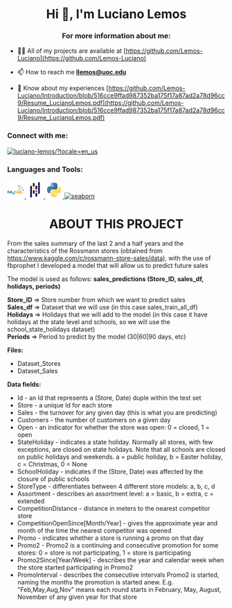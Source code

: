 <h1 align="center">Hi 👋, I'm Luciano Lemos</h1>
<h3 align="center">For more information about me:</h3>

- 👨‍💻 All of my projects are available at [https://github.com/Lemos-Luciano](https://github.com/Lemos-Luciano)

- 📫 How to reach me **llemos@uoc.edu**

- 📄 Know about my experiences [https://github.com/Lemos-Luciano/Introduction/blob/516cce9ffad987352ba175f17a87ad2a78d96cc9/Resume_LucianoLemos.pdf](https://github.com/Lemos-Luciano/Introduction/blob/516cce9ffad987352ba175f17a87ad2a78d96cc9/Resume_LucianoLemos.pdf)

<h3 align="left">Connect with me:</h3>
<p align="left">
<a href="https://linkedin.com/in/luciano-lemos/?locale=en_us" target="blank"><img align="center" src="https://raw.githubusercontent.com/rahuldkjain/github-profile-readme-generator/master/src/images/icons/Social/linked-in-alt.svg" alt="luciano-lemos/?locale=en_us" height="30" width="40" /></a>
</p>

<h3 align="left">Languages and Tools:</h3>
<p align="left"> <a href="https://www.mysql.com/" target="_blank" rel="noreferrer"> <img src="https://raw.githubusercontent.com/devicons/devicon/master/icons/mysql/mysql-original-wordmark.svg" alt="mysql" width="40" height="40"/> </a> <a href="https://pandas.pydata.org/" target="_blank" rel="noreferrer"> <img src="https://raw.githubusercontent.com/devicons/devicon/2ae2a900d2f041da66e950e4d48052658d850630/icons/pandas/pandas-original.svg" alt="pandas" width="40" height="40"/> </a> <a href="https://www.python.org" target="_blank" rel="noreferrer"> <img src="https://raw.githubusercontent.com/devicons/devicon/master/icons/python/python-original.svg" alt="python" width="40" height="40"/> </a> <a href="https://seaborn.pydata.org/" target="_blank" rel="noreferrer"> <img src="https://seaborn.pydata.org/_images/logo-mark-lightbg.svg" alt="seaborn" width="40" height="40"/> </a> </p>



<h1 align="center">ABOUT THIS PROJECT</h1>

From the sales summary of the last 2 and a half years and the characteristics of the Rossmann stores (obtained from https://www.kaggle.com/c/rossmann-store-sales/data), with the use of fbprophet I developed a model that will allow us to predict future sales


The model is used as follows: **sales_predictions (Store_ID, sales_df, holidays, periods)**

**Store_ID** => Store number from which we want to predict sales <br>
**Sales_df** => Dataset that we will use (in this case sales_train_all_df) <br>
**Holidays** => Holidays that we will add to the model (in this case it have holidays at the state level and schools, so we will use the school_state_holidays dataset) <br>
**Periods** => Period to predict by the model (30|60|90 days, etc)


**Files:** 
- Dataset_Stores
- Dataset_Sales


  
**Data fields:**
- Id - an Id that represents a (Store, Date) duple within the test set
- Store - a unique Id for each store
- Sales - the turnover for any given day (this is what you are predicting)
- Customers - the number of customers on a given day
- Open - an indicator for whether the store was open: 0 = closed, 1 = open
- StateHoliday - indicates a state holiday. Normally all stores, with few exceptions, are closed on state holidays. Note that all schools are closed on public   holidays and weekends. a = public holiday, b = Easter holiday, c = Christmas, 0 = None
- SchoolHoliday - indicates if the (Store, Date) was affected by the closure of public schools
- StoreType - differentiates between 4 different store models: a, b, c, d
- Assortment - describes an assortment level: a = basic, b = extra, c = extended
- CompetitionDistance - distance in meters to the nearest competitor store
- CompetitionOpenSince[Month/Year] - gives the approximate year and month of the time the nearest competitor was opened
- Promo - indicates whether a store is running a promo on that day
- Promo2 - Promo2 is a continuing and consecutive promotion for some stores: 0 = store is not participating, 1 = store is participating
- Promo2Since[Year/Week] - describes the year and calendar week when the store started participating in Promo2
- PromoInterval - describes the consecutive intervals Promo2 is started, naming the months the promotion is started anew. E.g. "Feb,May,Aug,Nov" means each round starts in February, May, August, November of any given year for that store
